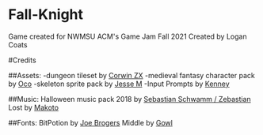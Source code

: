 # Fall-Knight
 Game created for NWMSU ACM's Game Jam Fall 2021
Created by Logan Coats


#Credits

##Assets:
-dungeon tileset by [Corwin ZX](https://corwin-zx.itch.io)
-medieval fantasy character pack by [Oco](https://oco.itch.io)
-skeleton sprite pack by [Jesse M](https://jesse-m.itch.io)
-Input Prompts by [Kenney](https://kenney.nl)
 
##Music:
Halloween music pack 2018 by [Sebastian Schwamm / Zebastian](https://zebby.itch.io/)
Lost by [Makoto](https://makotohiramatsu.itch.io)

##Fonts: 
BitPotion by [Joe Brogers](https://joebrogers.itch.io)
Middle by [Gowl](https://clowddev.itch.io)
